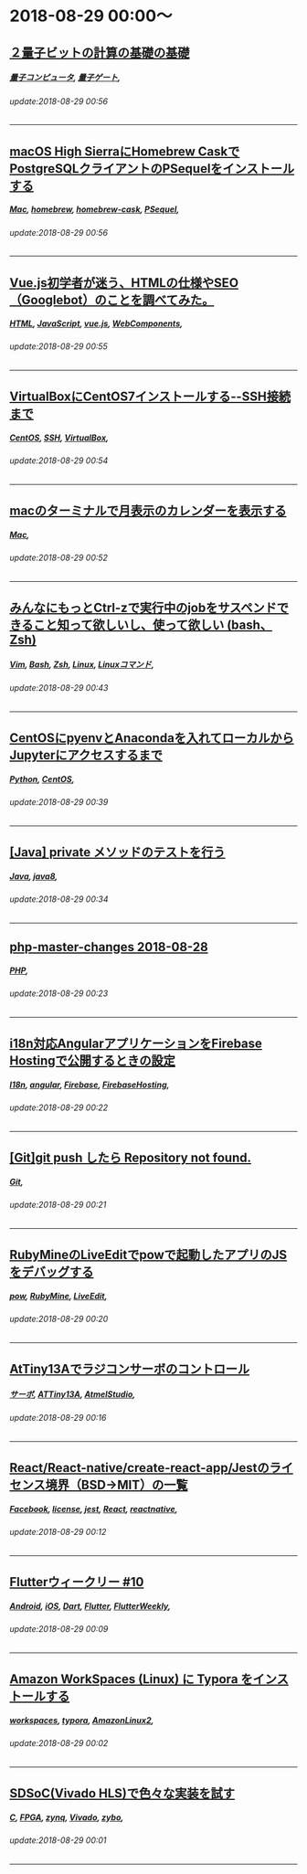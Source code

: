 # 2018-08-29 00:00～
## [２量子ビットの計算の基礎の基礎](https://qiita.com/YuichiroMinato/items/466631731d9d8dcb2729)
##### [量子コンピュータ](https://qiita.com/tags/量子コンピュータ), [量子ゲート](https://qiita.com/tags/量子ゲート), 
###### update:2018-08-29 00:56
---
## [macOS High SierraにHomebrew CaskでPostgreSQLクライアントのPSequelをインストールする](https://qiita.com/ponsuke0531/items/3f5ba801e24c38591165)
##### [Mac](https://qiita.com/tags/Mac), [homebrew](https://qiita.com/tags/homebrew), [homebrew-cask](https://qiita.com/tags/homebrew-cask), [PSequel](https://qiita.com/tags/PSequel), 
###### update:2018-08-29 00:56
---
## [Vue.js初学者が迷う、HTMLの仕様やSEO（Googlebot）のことを調べてみた。](https://qiita.com/otsukayuhi/items/642991385307e1a685e8)
##### [HTML](https://qiita.com/tags/HTML), [JavaScript](https://qiita.com/tags/JavaScript), [vue.js](https://qiita.com/tags/vue.js), [WebComponents](https://qiita.com/tags/WebComponents), 
###### update:2018-08-29 00:55
---
## [VirtualBoxにCentOS7インストールする--SSH接続まで](https://qiita.com/okcoder/items/3e46af4ec3592f39f72b)
##### [CentOS](https://qiita.com/tags/CentOS), [SSH](https://qiita.com/tags/SSH), [VirtualBox](https://qiita.com/tags/VirtualBox), 
###### update:2018-08-29 00:54
---
## [macのターミナルで月表示のカレンダーを表示する](https://qiita.com/circled9/items/e8ac2aa3baed9f963f3c)
##### [Mac](https://qiita.com/tags/Mac), 
###### update:2018-08-29 00:52
---
## [みんなにもっとCtrl-zで実行中のjobをサスペンドできること知って欲しいし、使って欲しい (bash、Zsh)](https://qiita.com/kamykn/items/2fd1293c0bb5a8aa5ebd)
##### [Vim](https://qiita.com/tags/Vim), [Bash](https://qiita.com/tags/Bash), [Zsh](https://qiita.com/tags/Zsh), [Linux](https://qiita.com/tags/Linux), [Linuxコマンド](https://qiita.com/tags/Linuxコマンド), 
###### update:2018-08-29 00:43
---
## [CentOSにpyenvとAnacondaを入れてローカルからJupyterにアクセスするまで](https://qiita.com/chocode/items/db985f357b850c3636de)
##### [Python](https://qiita.com/tags/Python), [CentOS](https://qiita.com/tags/CentOS), 
###### update:2018-08-29 00:39
---
## [[Java] private メソッドのテストを行う](https://qiita.com/takechan/items/2c3ef48172ef19d47ccb)
##### [Java](https://qiita.com/tags/Java), [java8](https://qiita.com/tags/java8), 
###### update:2018-08-29 00:34
---
## [php-master-changes 2018-08-28](https://qiita.com/sj-i/items/aa2ca386327c4ac23235)
##### [PHP](https://qiita.com/tags/PHP), 
###### update:2018-08-29 00:23
---
## [i18n対応AngularアプリケーションをFirebase Hostingで公開するときの設定](https://qiita.com/daikiojm/items/b69643779c1b07fc26e2)
##### [I18n](https://qiita.com/tags/I18n), [angular](https://qiita.com/tags/angular), [Firebase](https://qiita.com/tags/Firebase), [FirebaseHosting](https://qiita.com/tags/FirebaseHosting), 
###### update:2018-08-29 00:22
---
## [[Git]git push したら Repository not found.](https://qiita.com/tommy_aka_jps/items/cf258ecaf7ed6718b206)
##### [Git](https://qiita.com/tags/Git), 
###### update:2018-08-29 00:21
---
## [RubyMineのLiveEditでpowで起動したアプリのJSをデバッグする](https://qiita.com/shohei1913/items/94da1f81ad59016210c7)
##### [pow](https://qiita.com/tags/pow), [RubyMine](https://qiita.com/tags/RubyMine), [LiveEdit](https://qiita.com/tags/LiveEdit), 
###### update:2018-08-29 00:20
---
## [AtTiny13Aでラジコンサーボのコントロール](https://qiita.com/tlab/items/9faa5df805624124fcae)
##### [サーボ](https://qiita.com/tags/サーボ), [ATTiny13A](https://qiita.com/tags/ATTiny13A), [AtmelStudio](https://qiita.com/tags/AtmelStudio), 
###### update:2018-08-29 00:16
---
## [React/React-native/create-react-app/Jestのライセンス境界（BSD->MIT）の一覧](https://qiita.com/YuukiMiyoshi/items/8350cfda2f32d4396d64)
##### [Facebook](https://qiita.com/tags/Facebook), [license](https://qiita.com/tags/license), [jest](https://qiita.com/tags/jest), [React](https://qiita.com/tags/React), [reactnative](https://qiita.com/tags/reactnative), 
###### update:2018-08-29 00:12
---
## [Flutterウィークリー #10](https://qiita.com/aoinakanishi/items/fa1fa0480120014579d4)
##### [Android](https://qiita.com/tags/Android), [iOS](https://qiita.com/tags/iOS), [Dart](https://qiita.com/tags/Dart), [Flutter](https://qiita.com/tags/Flutter), [FlutterWeekly](https://qiita.com/tags/FlutterWeekly), 
###### update:2018-08-29 00:09
---
## [Amazon WorkSpaces (Linux) に Typora をインストールする](https://qiita.com/mosop/items/8e8140d5c77cf3c1237e)
##### [workspaces](https://qiita.com/tags/workspaces), [typora](https://qiita.com/tags/typora), [AmazonLinux2](https://qiita.com/tags/AmazonLinux2), 
###### update:2018-08-29 00:02
---
## [SDSoC(Vivado HLS)で色々な実装を試す](https://qiita.com/take-iwiw/items/9383d8004387b85256a6)
##### [C](https://qiita.com/tags/C), [FPGA](https://qiita.com/tags/FPGA), [zynq](https://qiita.com/tags/zynq), [Vivado](https://qiita.com/tags/Vivado), [zybo](https://qiita.com/tags/zybo), 
###### update:2018-08-29 00:01
---





